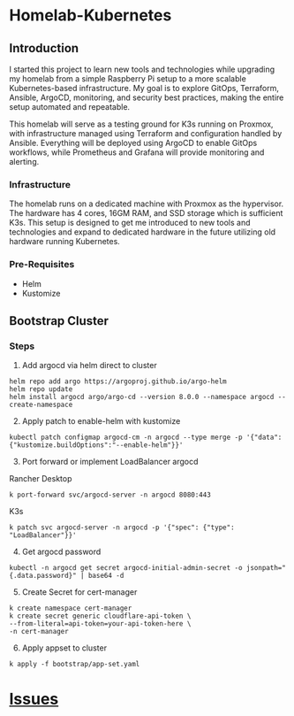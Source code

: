 # Homelab-Kubernetes

## Introduction

I started this project to learn new tools and technologies while upgrading my homelab from a simple Raspberry Pi setup to a more scalable Kubernetes-based infrastructure. My goal is to explore GitOps, Terraform, Ansible, ArgoCD, monitoring, and security best practices, making the entire setup automated and repeatable.

This homelab will serve as a testing ground for K3s running on Proxmox, with infrastructure managed using Terraform and configuration handled by Ansible. Everything will be deployed using ArgoCD to enable GitOps workflows, while Prometheus and Grafana will provide monitoring and alerting.

### Infrastructure

The homelab runs on a dedicated machine with Proxmox as the hypervisor. The hardware has 4 cores, 16GM RAM, and SSD storage which is sufficient K3s. This setup is designed to get me introduced to new tools and technologies and expand to dedicated hardware in the future utilizing old hardware running Kubernetes.

### Pre-Requisites
- Helm
- Kustomize


## Bootstrap Cluster

### Steps

1. Add argocd via helm direct to cluster

```
helm repo add argo https://argoproj.github.io/argo-helm
helm repo update
helm install argocd argo/argo-cd --version 8.0.0 --namespace argocd --create-namespace
```
2. Apply patch to enable-helm with kustomize
```
kubectl patch configmap argocd-cm -n argocd --type merge -p '{"data":{"kustomize.buildOptions":"--enable-helm"}}'
```

3. Port forward or implement LoadBalancer argocd

Rancher Desktop
```
k port-forward svc/argocd-server -n argocd 8080:443
```

K3s
```
k patch svc argocd-server -n argocd -p '{"spec": {"type": "LoadBalancer"}}'
```

4. Get argocd password
```
kubectl -n argocd get secret argocd-initial-admin-secret -o jsonpath="{.data.password}" | base64 -d
```

5. Create Secret for cert-manager

```
k create namespace cert-manager
k create secret generic cloudflare-api-token \
--from-literal=api-token=your-api-token-here \
-n cert-manager
```

6. Apply appset to cluster
```
k apply -f bootstrap/app-set.yaml
```

# [Issues](ISSUES.md)

